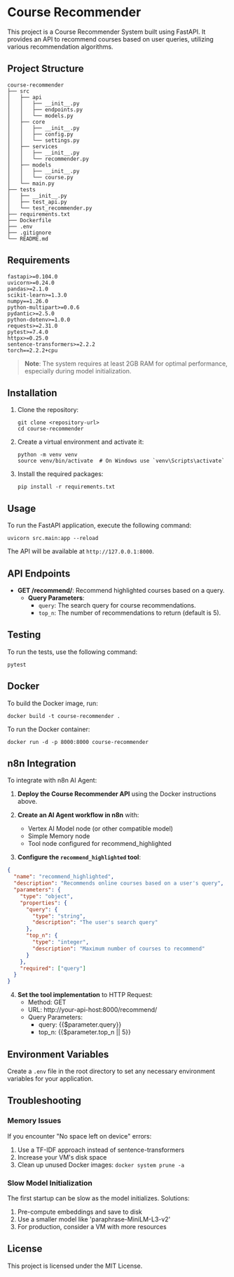 # Course Recommender

This project is a Course Recommender System built using FastAPI. It provides an API to recommend courses based on user queries, utilizing various recommendation algorithms.

## Project Structure

```
course-recommender
├── src
│   ├── api
│   │   ├── __init__.py
│   │   ├── endpoints.py
│   │   └── models.py
│   ├── core
│   │   ├── __init__.py
│   │   ├── config.py
│   │   └── settings.py
│   ├── services
│   │   ├── __init__.py
│   │   └── recommender.py
│   ├── models
│   │   ├── __init__.py
│   │   └── course.py
│   └── main.py
├── tests
│   ├── __init__.py
│   ├── test_api.py
│   └── test_recommender.py
├── requirements.txt
├── Dockerfile
├── .env
├── .gitignore
└── README.md
```

## Requirements

```
fastapi>=0.104.0
uvicorn>=0.24.0
pandas>=2.1.0
scikit-learn>=1.3.0
numpy==1.26.0
python-multipart>=0.0.6
pydantic>=2.5.0
python-dotenv>=1.0.0
requests>=2.31.0
pytest>=7.4.0
httpx>=0.25.0
sentence-transformers>=2.2.2
torch==2.2.2+cpu
```

> **Note**: The system requires at least 2GB RAM for optimal performance, especially during model initialization.

## Installation

1. Clone the repository:
   ```
   git clone <repository-url>
   cd course-recommender
   ```

2. Create a virtual environment and activate it:
   ```
   python -m venv venv
   source venv/bin/activate  # On Windows use `venv\Scripts\activate`
   ```

3. Install the required packages:
   ```
   pip install -r requirements.txt
   ```

## Usage

To run the FastAPI application, execute the following command:
```
uvicorn src.main:app --reload
```

The API will be available at `http://127.0.0.1:8000`.

## API Endpoints

- **GET /recommend/**: Recommend highlighted courses based on a query.
  - **Query Parameters**:
    - `query`: The search query for course recommendations.
    - `top_n`: The number of recommendations to return (default is 5).

## Testing

To run the tests, use the following command:
```
pytest
```

## Docker

To build the Docker image, run:
```
docker build -t course-recommender .
```

To run the Docker container:
```
docker run -d -p 8000:8000 course-recommender
```

## n8n Integration

To integrate with n8n AI Agent:

1. **Deploy the Course Recommender API** using the Docker instructions above.

2. **Create an AI Agent workflow in n8n** with:
   - Vertex AI Model node (or other compatible model)
   - Simple Memory node
   - Tool node configured for recommend_highlighted

3. **Configure the `recommend_highlighted` tool**:

```json
{
  "name": "recommend_highlighted",
  "description": "Recommends online courses based on a user's query",
  "parameters": {
    "type": "object",
    "properties": {
      "query": {
        "type": "string",
        "description": "The user's search query"
      },
      "top_n": {
        "type": "integer",
        "description": "Maximum number of courses to recommend"
      }
    },
    "required": ["query"]
  }
}
```

4. **Set the tool implementation** to HTTP Request:
   - Method: GET
   - URL: http://your-api-host:8000/recommend/
   - Query Parameters:
     - query: {{$parameter.query}}
     - top_n: {{$parameter.top_n || 5}}

## Environment Variables

Create a `.env` file in the root directory to set any necessary environment variables for your application.

## Troubleshooting

### Memory Issues

If you encounter "No space left on device" errors:

1. Use a TF-IDF approach instead of sentence-transformers
2. Increase your VM's disk space
3. Clean up unused Docker images: `docker system prune -a`

### Slow Model Initialization

The first startup can be slow as the model initializes. Solutions:

1. Pre-compute embeddings and save to disk
2. Use a smaller model like 'paraphrase-MiniLM-L3-v2'
3. For production, consider a VM with more resources

## License

This project is licensed under the MIT License.